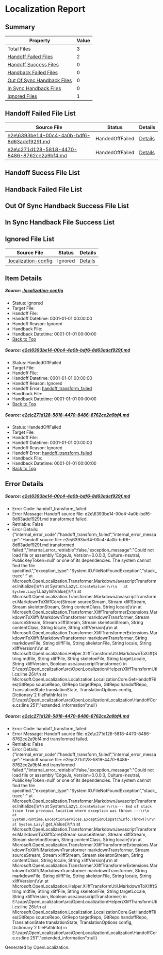 # <a name='report-top'></a> Localization Report

## Summary
 Property | Value 
 -------- | ----- 
 Total Files | 3
[ Handoff Failed Files ](#handoff-failed-list)| 2
[ Handoff Success Files ](#handoff-success-list)| 0
[ Handback Failed Files ](#handback-failed-list)| 0
[ Out Of Sync Handback Files ](#outofsync-handback-success-list)| 0
[ In Sync Handback Files ](#insync-handback-success-list)| 0
[ Ignored Files ](#ignored-list)| 1

## <a name='handoff-failed-list'></a> Handoff Failed File List
 Source File | Status | Details 
 ----------- | ------ | ------- 
 [e2e\6393be14-00c4-4a0b-bdf6-8d63adef929f.md](https://github.com/OpenLocalizationTest/oltest/blob/df34c5c6f4668089ffed8bc40c00fa04a40c67ae/e2e/6393be14-00c4-4a0b-bdf6-8d63adef929f.md) | HandedOffFailed | [Details](#acff2d9ba879e028ae4f5961d1ef51c96befc37b1)
 [e2e\c271d128-5818-4470-8486-8762ce2a9bf4.md](https://github.com/OpenLocalizationTest/oltest/blob/df34c5c6f4668089ffed8bc40c00fa04a40c67ae/e2e/c271d128-5818-4470-8486-8762ce2a9bf4.md) | HandedOffFailed | [Details](#53a1b9674bdcd372cd86e99b3064b7346838c6b12)

## <a name='handoff-success-list'></a> Handoff Sucess File List

## <a name='handback-failed-list'></a> Handback Failed File List

## <a name='outofsync-handback-success-list'></a> Out Of Sync Handback Success File List

## <a name='insync-handback-success-list'></a> In Sync Handback File Success List

## <a name='ignored-list'></a> Ignored File List
 Source File | Status | Details 
 ----------- | ------ | ------- 
 [.localization-config](https://github.com/OpenLocalizationTest/oltest/blob/df34c5c6f4668089ffed8bc40c00fa04a40c67ae/.localization-config) | Ignored | [Details](#e4725be8631cbe979bbe0fa8b97cd75f1fd41d4d0)

## Item Details
##### <a name='e4725be8631cbe979bbe0fa8b97cd75f1fd41d4d0'></a> Source: [.localization-config](https://github.com/OpenLocalizationTest/oltest/blob/df34c5c6f4668089ffed8bc40c00fa04a40c67ae/.localization-config)
* Status: Ignored
* Target File: 
* Handoff File: 
* Handoff Datetime: 0001-01-01 00:00:00
* Handoff Reason: Ignored
* Handback File: 
* Handback Datetime: 0001-01-01 00:00:00
* [Back to Top](#report-top)

##### <a name='acff2d9ba879e028ae4f5961d1ef51c96befc37b1'></a> Source: [e2e\6393be14-00c4-4a0b-bdf6-8d63adef929f.md](https://github.com/OpenLocalizationTest/oltest/blob/df34c5c6f4668089ffed8bc40c00fa04a40c67ae/e2e/6393be14-00c4-4a0b-bdf6-8d63adef929f.md)
* Status: HandedOffFailed
* Target File: 
* Handoff File: 
* Handoff Datetime: 0001-01-01 00:00:00
* Handoff Reason: Ignored
* Handoff Error: [handoff_transform_failed](#acff2d9ba879e028ae4f5961d1ef51c96befc37b1handoff_transform_failed)
* Handback File: 
* Handback Datetime: 0001-01-01 00:00:00
* [Back to Top](#report-top)

##### <a name='53a1b9674bdcd372cd86e99b3064b7346838c6b12'></a> Source: [e2e\c271d128-5818-4470-8486-8762ce2a9bf4.md](https://github.com/OpenLocalizationTest/oltest/blob/df34c5c6f4668089ffed8bc40c00fa04a40c67ae/e2e/c271d128-5818-4470-8486-8762ce2a9bf4.md)
* Status: HandedOffFailed
* Target File: 
* Handoff File: 
* Handoff Datetime: 0001-01-01 00:00:00
* Handoff Reason: Ignored
* Handoff Error: [handoff_transform_failed](#53a1b9674bdcd372cd86e99b3064b7346838c6b12handoff_transform_failed)
* Handback File: 
* Handback Datetime: 0001-01-01 00:00:00
* [Back to Top](#report-top)


## Error Details
##### <a name='acff2d9ba879e028ae4f5961d1ef51c96befc37b1handoff_transform_failed'></a> Source: [e2e\6393be14-00c4-4a0b-bdf6-8d63adef929f.md](#acff2d9ba879e028ae4f5961d1ef51c96befc37b1)
* Error Code: handoff_transform_failed
* Error Message: Handoff source file: e2e\6393be14-00c4-4a0b-bdf6-8d63adef929f.md transformed failed.
* Retriable: False
* Error Details: {"internal_error_code":"handoff_transform_failed","internal_error_message":"Handoff source file: e2e\\6393be14-00c4-4a0b-bdf6-8d63adef929f.md transformed failed.","internal_error_retriable":false,"exception_message":"Could not load file or assembly 'EdgeJs, Version=0.0.0.0, Culture=neutral, PublicKeyToken=null' or one of its dependencies. The system cannot find the file specified.","exception_type":"System.IO.FileNotFoundException","stack_trace":"   at Microsoft.OpenLocalization.Transformer.MarkdownJavascriptTransformer.Initialize()\r\n   at System.Lazy`1.CreateValue()\r\n   at System.Lazy`1.LazyInitValue()\r\n   at Microsoft.OpenLocalization.Transformer.MarkdownJavascriptTransformer.MarkdownToXliffCore(Stream sourceStream, Stream xliffStream, Stream skeletonStream, String contentClass, String locale)\r\n   at Microsoft.OpenLocalization.Transformer.XliffTransformerExtensions.MarkdownToXliff(IMarkdownTransformer markdownTransformer, Stream sourceStream, Stream xliffStream, Stream skeletonStream, String contentClass, String locale, String xliffVersion)\r\n   at Microsoft.OpenLocalization.Transformer.XliffTransformerExtensions.MarkdownToXliff(IMarkdownTransformer markdownTransformer, String markdownFile, String xliffFile, String skeletonFile, String locale, String xliffVersion)\r\n   at Microsoft.OpenLocalization.Helper.XliffTransformUtil.MarkdownToXliff(String mdfile, String xliffFile, String skeletonFile, String targetLocale, String xliffVersion, Boolean useJavascriptTransformer) in E:\\caps\\OpenLocalization\\src\\OpenLocalization\\Helper\\XliffTransformUtil.cs:line 26\r\n   at Microsoft.OpenLocalization.Localization.LocalizationCore.GetHandoffFiles(GitRepo sourceRepo, GitRepo targetRepo, GitRepo handoffRepo, TranslationState translationState, TranslationOptions config, Dictionary`2 filePathInfo) in E:\\caps\\OpenLocalization\\src\\OpenLocalization\\Localization\\HandoffCore.cs:line 251","extended_information":null}

##### <a name='53a1b9674bdcd372cd86e99b3064b7346838c6b12handoff_transform_failed'></a> Source: [e2e\c271d128-5818-4470-8486-8762ce2a9bf4.md](#53a1b9674bdcd372cd86e99b3064b7346838c6b12)
* Error Code: handoff_transform_failed
* Error Message: Handoff source file: e2e\c271d128-5818-4470-8486-8762ce2a9bf4.md transformed failed.
* Retriable: False
* Error Details: {"internal_error_code":"handoff_transform_failed","internal_error_message":"Handoff source file: e2e\\c271d128-5818-4470-8486-8762ce2a9bf4.md transformed failed.","internal_error_retriable":false,"exception_message":"Could not load file or assembly 'EdgeJs, Version=0.0.0.0, Culture=neutral, PublicKeyToken=null' or one of its dependencies. The system cannot find the file specified.","exception_type":"System.IO.FileNotFoundException","stack_trace":"   at Microsoft.OpenLocalization.Transformer.MarkdownJavascriptTransformer.Initialize()\r\n   at System.Lazy`1.CreateValue()\r\n--- End of stack trace from previous location where exception was thrown ---\r\n   at System.Runtime.ExceptionServices.ExceptionDispatchInfo.Throw()\r\n   at System.Lazy`1.get_Value()\r\n   at Microsoft.OpenLocalization.Transformer.MarkdownJavascriptTransformer.MarkdownToXliffCore(Stream sourceStream, Stream xliffStream, Stream skeletonStream, String contentClass, String locale)\r\n   at Microsoft.OpenLocalization.Transformer.XliffTransformerExtensions.MarkdownToXliff(IMarkdownTransformer markdownTransformer, Stream sourceStream, Stream xliffStream, Stream skeletonStream, String contentClass, String locale, String xliffVersion)\r\n   at Microsoft.OpenLocalization.Transformer.XliffTransformerExtensions.MarkdownToXliff(IMarkdownTransformer markdownTransformer, String markdownFile, String xliffFile, String skeletonFile, String locale, String xliffVersion)\r\n   at Microsoft.OpenLocalization.Helper.XliffTransformUtil.MarkdownToXliff(String mdfile, String xliffFile, String skeletonFile, String targetLocale, String xliffVersion, Boolean useJavascriptTransformer) in E:\\caps\\OpenLocalization\\src\\OpenLocalization\\Helper\\XliffTransformUtil.cs:line 26\r\n   at Microsoft.OpenLocalization.Localization.LocalizationCore.GetHandoffFiles(GitRepo sourceRepo, GitRepo targetRepo, GitRepo handoffRepo, TranslationState translationState, TranslationOptions config, Dictionary`2 filePathInfo) in E:\\caps\\OpenLocalization\\src\\OpenLocalization\\Localization\\HandoffCore.cs:line 251","extended_information":null}


Generated by OpenLocalization.
